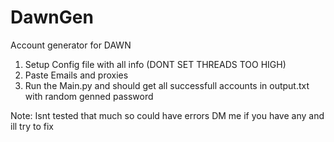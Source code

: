 # DawnGen
Account generator for DAWN

1. Setup Config file with all info (DONT SET THREADS TOO HIGH)
2. Paste Emails and proxies
3. Run the Main.py and should get all successfull accounts in output.txt with random genned password

Note: Isnt tested that much so could have errors DM me if you have any and ill try to fix
